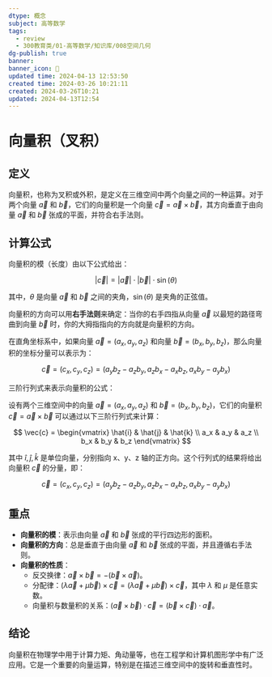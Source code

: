 ```yaml
---
dtype: 概念
subject: 高等数学
tags:
  - review
  - 300教育类/01-高等数学/知识库/008空间几何
dg-publish: true
banner: 
banner_icon: 🧠
updated time: 2024-04-13 12:53:50
created time: 2024-03-26 10:21:11
created: 2024-03-26T10:21
updated: 2024-04-13T12:54
---
```


# 向量积（叉积）

## 定义
向量积，也称为叉积或外积，是定义在三维空间中两个向量之间的一种运算。对于两个向量 $\vec{a}$ 和 $\vec{b}$，它们的向量积是一个向量 $\vec{c} = \vec{a} \times \vec{b}$，其方向垂直于由向量 $\vec{a}$ 和 $\vec{b}$ 张成的平面，并符合右手法则。

## 计算公式
向量积的模（长度）由以下公式给出：

$$|\vec{c}| = |\vec{a}| \cdot |\vec{b}| \cdot \sin(\theta)$$

其中，$\theta$ 是向量 $\vec{a}$ 和 $\vec{b}$ 之间的夹角，$\sin(\theta)$ 是夹角的正弦值。

向量积的方向可以用**右手法则**来确定：当你的右手四指从向量 $\vec{a}$ 以最短的路径弯曲到向量 $\vec{b}$ 时，你的大拇指指向的方向就是向量积的方向。

在直角坐标系中，如果向量 $\vec{a} = (a_x, a_y, a_z)$ 和向量 $\vec{b} = (b_x, b_y, b_z)$，那么向量积的坐标分量可以表示为：

$$\vec{c} = (c_x, c_y, c_z) = (a_y b_z - a_z b_y, a_z b_x - a_x b_z, a_x b_y - a_y b_x)$$

三阶行列式来表示向量积的公式：

设有两个三维空间中的向量 $\vec{a} = (a_x, a_y, a_z)$ 和 $\vec{b} = (b_x, b_y, b_z)$，它们的向量积 $\vec{c} = \vec{a} \times \vec{b}$ 可以通过以下三阶行列式来计算：

$$
\vec{c} = \begin{vmatrix}
\hat{i} & \hat{j} & \hat{k} \\
a_x & a_y & a_z \\
b_x & b_y & b_z
\end{vmatrix}
$$

其中 $\hat{i}, \hat{j}, \hat{k}$ 是单位向量，分别指向 x、y、z 轴的正方向。这个行列式的结果将给出向量积 $\vec{c}$ 的分量，即：

$$
\vec{c} = (c_x, c_y, c_z) = (a_yb_z - a_zb_y, a_zb_x - a_xb_z, a_xb_y - a_yb_x)
$$


## 重点
- **向量积的模**：表示由向量 $\vec{a}$ 和 $\vec{b}$ 张成的平行四边形的面积。
- **向量积的方向**：总是垂直于由向量 $\vec{a}$ 和 $\vec{b}$ 张成的平面，并且遵循右手法则。
- **向量积的性质**：
  - 反交换律：$\vec{a} \times \vec{b} = -(\vec{b} \times \vec{a})$。
  - 分配律：$(\lambda \vec{a} + \mu \vec{b}) \times \vec{c} = (\lambda \vec{a} + \mu \vec{b}) \times \vec{c}$，其中 $\lambda$ 和 $\mu$ 是任意实数。
  - 向量积与数量积的关系：$(\vec{a} \times \vec{b}) \cdot \vec{c} = (\vec{b} \times \vec{c}) \cdot \vec{a}$。

## 结论
向量积在物理学中用于计算力矩、角动量等，也在工程学和计算机图形学中有广泛应用。它是一个重要的向量运算，特别是在描述三维空间中的旋转和垂直性时。
